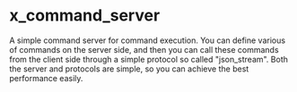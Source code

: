 # x_command_server
A simple command server for command execution. You can define various of commands on the server side, 
and then you can call these commands from the client side through a simple protocol so called "json_stream". 
Both the server and protocols are simple, so you can achieve the best performance easily. 

